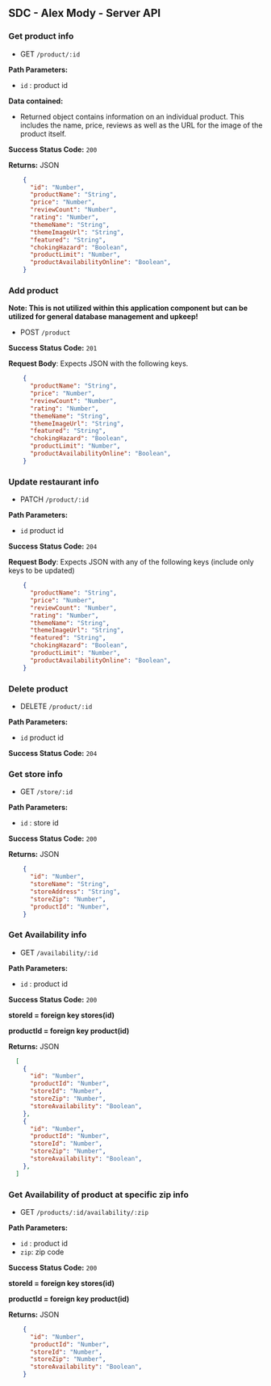 ## SDC - Alex Mody - Server API

### Get product info
  * GET `/product/:id`

**Path Parameters:**
  * `id` : product id

**Data contained:**
  * Returned object contains information on an individual product. This includes the name, price, reviews as well as the URL for the image of the product itself.

**Success Status Code:** `200`

**Returns:** JSON

```json
    {
      "id": "Number",
      "productName": "String",
      "price": "Number",
      "reviewCount": "Number",
      "rating": "Number",
      "themeName": "String",
      "themeImageUrl": "String",
      "featured": "String",
      "chokingHazard": "Boolean",
      "productLimit": "Number",
      "productAvailabilityOnline": "Boolean",
    }
```

### Add product
**Note: This is not utilized within this application component but can be utilized for general database management and upkeep!**

  * POST `/product`

**Success Status Code:** `201`

**Request Body**: Expects JSON with the following keys.

```json
    {
      "productName": "String",
      "price": "Number",
      "reviewCount": "Number",
      "rating": "Number",
      "themeName": "String",
      "themeImageUrl": "String",
      "featured": "String",
      "chokingHazard": "Boolean",
      "productLimit": "Number",
      "productAvailabilityOnline": "Boolean",
    }
```


### Update restaurant info
  * PATCH `/product/:id`

**Path Parameters:**
  * `id` product id

**Success Status Code:** `204`

**Request Body**: Expects JSON with any of the following keys (include only keys to be updated)

```json
    {
      "productName": "String",
      "price": "Number",
      "reviewCount": "Number",
      "rating": "Number",
      "themeName": "String",
      "themeImageUrl": "String",
      "featured": "String",
      "chokingHazard": "Boolean",
      "productLimit": "Number",
      "productAvailabilityOnline": "Boolean",
    }
```

### Delete product
  * DELETE `/product/:id`

**Path Parameters:**
  * `id` product id

**Success Status Code:** `204`



### Get store info
  * GET `/store/:id`

**Path Parameters:**
  * `id` : store id


**Success Status Code:** `200`

**Returns:** JSON

```json
    {
      "id": "Number",
      "storeName": "String",
      "storeAddress": "String",
      "storeZip": "Number",
      "productId": "Number",
    }
```

### Get Availability info
  * GET `/availability/:id`

**Path Parameters:**
  * `id` : product id


**Success Status Code:** `200`

**storeId = foreign key stores(id)**

**productId = foreign key product(id)**

**Returns:** JSON

```json
  [
    {
      "id": "Number",
      "productId": "Number",
      "storeId": "Number",
      "storeZip": "Number",
      "storeAvailability": "Boolean",
    },
    {
      "id": "Number",
      "productId": "Number",
      "storeId": "Number",
      "storeZip": "Number",
      "storeAvailability": "Boolean",
    },
  ]
```

### Get Availability of product at specific zip info
  * GET `/products/:id/availability/:zip`

**Path Parameters:**
  * `id` : product id
  * `zip`: zip code


**Success Status Code:** `200`

**storeId = foreign key stores(id)**

**productId = foreign key product(id)**

**Returns:** JSON

```json
    {
      "id": "Number",
      "productId": "Number",
      "storeId": "Number",
      "storeZip": "Number",
      "storeAvailability": "Boolean",
    }
```
